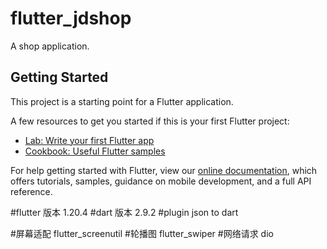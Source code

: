 # flutter_jdshop

A shop application.

## Getting Started

This project is a starting point for a Flutter application.

A few resources to get you started if this is your first Flutter project:

- [Lab: Write your first Flutter app](https://flutter.dev/docs/get-started/codelab)
- [Cookbook: Useful Flutter samples](https://flutter.dev/docs/cookbook)

For help getting started with Flutter, view our
[online documentation](https://flutter.dev/docs), which offers tutorials,
samples, guidance on mobile development, and a full API reference.


#flutter 版本 1.20.4 
#dart 版本 2.9.2
#plugin json to dart

#屏幕适配 flutter_screenutil
#轮播图 flutter_swiper
#网络请求 dio
